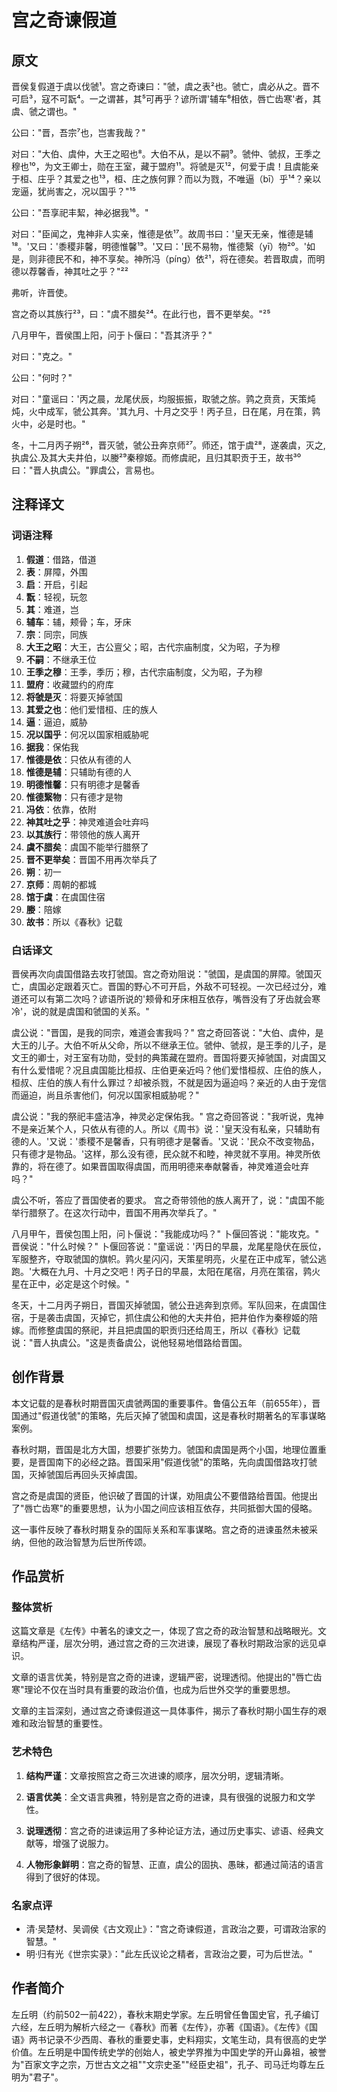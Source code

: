 # 宫之奇谏假道

## 原文

晋侯复假道于虞以伐虢¹。宫之奇谏曰："虢，虞之表²也。虢亡，虞必从之。晋不可启³，寇不可翫⁴。一之谓甚，其⁵可再乎？谚所谓'辅车⁶相依，唇亡齿寒'者，其虞、虢之谓也。"

公曰："晋，吾宗⁷也，岂害我哉？"

对曰："大伯、虞仲，大王之昭也⁸。大伯不从，是以不嗣⁹。虢仲、虢叔，王季之穆也¹⁰，为文王卿士，勋在王室，藏于盟府¹¹。将虢是灭¹²，何爱于虞！且虞能亲于桓、庄乎？其爱之也¹³，桓、庄之族何罪？而以为戮，不唯逼（bī）乎¹⁴？亲以宠逼，犹尚害之，况以国乎？"¹⁵

公曰："吾享祀丰絜，神必据我¹⁶。"

对曰："臣闻之，鬼神非人实亲，惟德是依¹⁷。故周书曰：'皇天无亲，惟德是辅¹⁸。'又曰：'黍稷非馨，明德惟馨¹⁹。'又曰：'民不易物，惟德繄（yī）物²⁰。'如是，则非德民不和，神不享矣。神所冯（píng）依²¹，将在德矣。若晋取虞，而明德以荐馨香，神其吐之乎？"²²

弗听，许晋使。

宫之奇以其族行²³，曰："虞不腊矣²⁴。在此行也，晋不更举矣。"²⁵

八月甲午，晋侯围上阳，问于卜偃曰："吾其济乎？"

对曰："克之。"

公曰："何时？"

对曰："童谣曰：'丙之晨，龙尾伏辰，均服振振，取虢之旂。鹑之贲贲，天策炖炖，火中成军，虢公其奔。'其九月、十月之交乎！丙子旦，日在尾，月在策，鹑火中，必是时也。"

冬，十二月丙子朔²⁶，晋灭虢，虢公丑奔京师²⁷。师还，馆于虞²⁸，遂袭虞，灭之,执虞公.及其大夫井伯，以媵²⁹秦穆姬。而修虞祀，且归其职贡于王，故书³⁰曰："晋人执虞公。"罪虞公，言易也。

## 注释译文

### 词语注释

1. **假道**：借路，借道
2. **表**：屏障，外围
3. **启**：开启，引起
4. **翫**：轻视，玩忽
5. **其**：难道，岂
6. **辅车**：辅，颊骨；车，牙床
7. **宗**：同宗，同族
8. **大王之昭**：大王，古公亶父；昭，古代宗庙制度，父为昭，子为穆
9. **不嗣**：不继承王位
10. **王季之穆**：王季，季历；穆，古代宗庙制度，父为昭，子为穆
11. **盟府**：收藏盟约的府库
12. **将虢是灭**：将要灭掉虢国
13. **其爱之也**：他们爱惜桓、庄的族人
14. **逼**：逼迫，威胁
15. **况以国乎**：何况以国家相威胁呢
16. **据我**：保佑我
17. **惟德是依**：只依从有德的人
18. **惟德是辅**：只辅助有德的人
19. **明德惟馨**：只有明德才是馨香
20. **惟德繄物**：只有德才是物
21. **冯依**：依靠，依附
22. **神其吐之乎**：神灵难道会吐弃吗
23. **以其族行**：带领他的族人离开
24. **虞不腊矣**：虞国不能举行腊祭了
25. **晋不更举矣**：晋国不用再次举兵了
26. **朔**：初一
27. **京师**：周朝的都城
28. **馆于虞**：在虞国住宿
29. **媵**：陪嫁
30. **故书**：所以《春秋》记载

### 白话译文

晋侯再次向虞国借路去攻打虢国。宫之奇劝阻说："虢国，是虞国的屏障。虢国灭亡，虞国必定跟着灭亡。晋国的野心不可开启，外敌不可轻视。一次已经过分，难道还可以有第二次吗？谚语所说的'颊骨和牙床相互依存，嘴唇没有了牙齿就会寒冷'，说的就是虞国和虢国的关系。"

虞公说："晋国，是我的同宗，难道会害我吗？"
宫之奇回答说："大伯、虞仲，是大王的儿子。大伯不听从父命，所以不继承王位。虢仲、虢叔，是王季的儿子，是文王的卿士，对王室有功勋，受封的典策藏在盟府。晋国将要灭掉虢国，对虞国又有什么爱惜呢？况且虞国能比桓叔、庄伯更亲近吗？他们爱惜桓叔、庄伯的族人，桓叔、庄伯的族人有什么罪过？却被杀戮，不就是因为逼迫吗？亲近的人由于宠信而逼迫，尚且杀害他们，何况以国家相威胁呢？"

虞公说："我的祭祀丰盛洁净，神灵必定保佑我。"
宫之奇回答说："我听说，鬼神不是亲近某个人，只依从有德的人。所以《周书》说：'皇天没有私亲，只辅助有德的人。'又说：'黍稷不是馨香，只有明德才是馨香。'又说：'民众不改变物品，只有德才是物品。'这样，那么没有德，民众就不和睦，神灵就不享用。神灵所依靠的，将在德了。如果晋国取得虞国，而用明德来奉献馨香，神灵难道会吐弃吗？"

虞公不听，答应了晋国使者的要求。
宫之奇带领他的族人离开了，说："虞国不能举行腊祭了。在这次行动中，晋国不用再次举兵了。"

八月甲午，晋侯包围上阳，问卜偃说："我能成功吗？"
卜偃回答说："能攻克。"
晋侯说："什么时候？"
卜偃回答说："童谣说：'丙日的早晨，龙尾星隐伏在辰位，军服整齐，夺取虢国的旗帜。鹑火星闪闪，天策星明亮，火星在正中成军，虢公逃跑。'大概在九月、十月之交吧！丙子日的早晨，太阳在尾宿，月亮在策宿，鹑火星在正中，必定是这个时候。"

冬天，十二月丙子朔日，晋国灭掉虢国，虢公丑逃奔到京师。军队回来，在虞国住宿，于是袭击虞国，灭掉它，抓住虞公和他的大夫井伯，把井伯作为秦穆姬的陪嫁。而修整虞国的祭祀，并且把虞国的职贡归还给周王，所以《春秋》记载说："晋人执虞公。"这是责备虞公，说他轻易地借路给晋国。

## 创作背景

本文记载的是春秋时期晋国灭虞虢两国的重要事件。鲁僖公五年（前655年），晋国通过"假道伐虢"的策略，先后灭掉了虢国和虞国，这是春秋时期著名的军事谋略案例。

春秋时期，晋国是北方大国，想要扩张势力。虢国和虞国是两个小国，地理位置重要，是晋国南下的必经之路。晋国采用"假道伐虢"的策略，先向虞国借路攻打虢国，灭掉虢国后再回头灭掉虞国。

宫之奇是虞国的贤臣，他识破了晋国的计谋，劝阻虞公不要借路给晋国。他提出了"唇亡齿寒"的重要思想，认为小国之间应该相互依存，共同抵御大国的侵略。

这一事件反映了春秋时期复杂的国际关系和军事谋略。宫之奇的进谏虽然未被采纳，但他的政治智慧为后世所传颂。

## 作品赏析

### 整体赏析

这篇文章是《左传》中著名的谏文之一，体现了宫之奇的政治智慧和战略眼光。文章结构严谨，层次分明，通过宫之奇的三次进谏，展现了春秋时期政治家的远见卓识。

文章的语言优美，特别是宫之奇的进谏，逻辑严密，说理透彻。他提出的"唇亡齿寒"理论不仅在当时具有重要的政治价值，也成为后世外交学的重要思想。

文章的主旨深刻，通过宫之奇谏假道这一具体事件，揭示了春秋时期小国生存的艰难和政治智慧的重要性。

### 艺术特色

1. **结构严谨**：文章按照宫之奇三次进谏的顺序，层次分明，逻辑清晰。

2. **语言优美**：全文语言典雅，特别是宫之奇的进谏，具有很强的说服力和文学性。

3. **说理透彻**：宫之奇的进谏运用了多种论证方法，通过历史事实、谚语、经典文献等，增强了说服力。

4. **人物形象鲜明**：宫之奇的智慧、正直，虞公的固执、愚昧，都通过简洁的语言得到了很好的体现。

### 名家点评

* 清·吴楚材、吴调侯《古文观止》："宫之奇谏假道，言政治之要，可谓政治家的智慧。"
* 明·归有光《世宗实录》："此左氏议论之精者，言政治之要，可为后世法。"

## 作者简介

左丘明（约前502一前422），春秋末期史学家。左丘明曾任鲁国史官，孔子编订六经，左丘明为解析六经之一《春秋》而著《左传》，亦著《国语》。《左传》《国语》两书记录不少西周、春秋的重要史事，史料翔实，文笔生动，具有很高的史学价值。左丘明是中国传统史学的创始人，被史学界推为中国史学的开山鼻祖，被誉为"百家文字之宗，万世古文之祖""文宗史圣""经臣史祖"，孔子、司马迁均尊左丘明为"君子"。